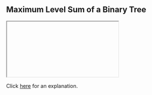 ##  Maximum Level Sum of a Binary Tree 

<iframe></iframe>

Click [here](Explanation.md) for an explanation.

